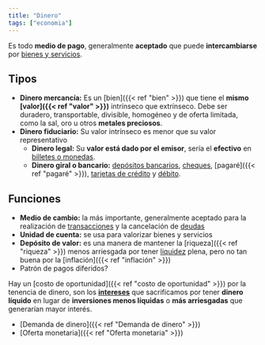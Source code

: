 ```yaml
---
title: "Dinero"
tags: ["economia"]
---
```

Es todo **medio de pago**, generalmente **aceptado** que puede **intercambiarse** por [bienes y servicios](#).
## Tipos

- **Dinero mercancía:** Es un [bien]({{< ref "bien" >}}) que tiene el **mismo [valor]({{< ref "valor" >}})** intrínseco que extrínseco. Debe ser duradero, transportable, divisible, homogéneo y de oferta limitada, como la sal, oro u otros **metales preciosos**. 
- **Dinero fiduciario:** Su valor intrínseco es menor que su valor representativo
	- **Dinero legal:** Su **valor está dado por el emisor**, sería el **efectivo** en [billetes o monedas](#).
	- **Dinero giral o bancario:** [depósitos bancarios](#), [cheques](#), [pagaré]({{< ref "pagaré" >}}), [tarjetas de crédito](#) y [débito](#).

## Funciones

- **Medio de cambio:** la más importante, generalmente aceptado para la realización de [transacciones](#) y la cancelación de [deudas](#)
- **Unidad de cuenta:** se usa para valorizar bienes y servicios
- **Depósito de valor:** es una manera de mantener la [riqueza]({{< ref "riqueza" >}}) menos arriesgada por tener [liquidez](#) plena, pero no tan buena por la [inflación]({{< ref "inflación" >}})
- Patrón de pagos diferidos?

Hay un [costo de oportunidad]({{< ref "costo de oportunidad" >}}) por la tenencia de dinero, son los **[intereses](#)** que sacrificamos por tener **dinero líquido** en lugar de **inversiones menos líquidas** o **más arriesgadas** que generarían mayor interés.

- [Demanda de dinero]({{< ref "Demanda de dinero" >}})
- [Oferta monetaria]({{< ref "Oferta monetaria" >}})